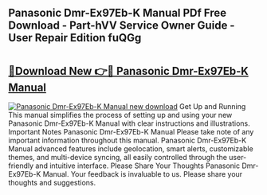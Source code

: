 ## Panasonic Dmr-Ex97Eb-K Manual PDf Free Download - Part-hVV Service Owner Guide - User Repair Edition fuQGg

# <h2><a href="http://cf26363.oget.top/?id=Panasonic+Dmr-Ex97Eb-K+Manual">🔗Download New 👉🔴 Panasonic Dmr-Ex97Eb-K Manual</a></h2>

[![Panasonic Dmr-Ex97Eb-K Manual new download](https://i.imgur.com/5g1atiW.png)](http://cf26363.oget.top/?id=Panasonic+Dmr-Ex97Eb-K+Manual)
Get Up and Running This manual simplifies the process of setting up and using your new Panasonic Dmr-Ex97Eb-K Manual with clear instructions and illustrations. Important Notes Panasonic Dmr-Ex97Eb-K Manual Please take note of any important information throughout this manual. Panasonic Dmr-Ex97Eb-K Manual advanced features include geolocation, smart alerts, customizable themes, and multi-device syncing, all easily controlled through the user-friendly and intuitive interface. Please Share Your Thoughts Panasonic Dmr-Ex97Eb-K Manual. Your feedback is invaluable to us. Please share your thoughts and suggestions.
